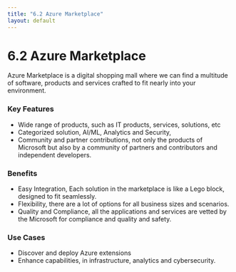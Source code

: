 ```yaml
---
title: "6.2 Azure Marketplace"
layout: default
---
```


# 6.2 Azure Marketplace

Azure Marketplace is a digital shopping mall where we can find a multitude of software, products and services crafted to fit nearly into your environment.

### Key Features

- Wide range of products, such as IT products, services, solutions, etc
- Categorized solution, AI/ML, Analytics and Security,
- Community and partner contributions, not only the products of Microsoft but also by a community of partners and contributors and independent developers.

### Benefits

- Easy Integration, Each solution in the marketplace is like a Lego block, designed to fit seamlessly.
- Flexibility, there are a lot of options for all business sizes and scenarios.
- Quality and Compliance, all the applications and services are vetted by the Microsoft for compliance and quality and safety.

### Use Cases

- Discover and deploy Azure extensions
- Enhance capabilities, in infrastructure, analytics and cybersecurity.